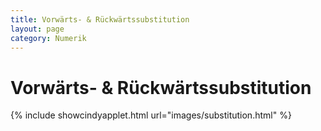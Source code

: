 ```yaml
---
title: Vorwärts- & Rückwärtssubstitution
layout: page
category: Numerik
---
```


# Vorwärts- & Rückwärtssubstitution


{% include showcindyapplet.html url="images/substitution.html" %}

